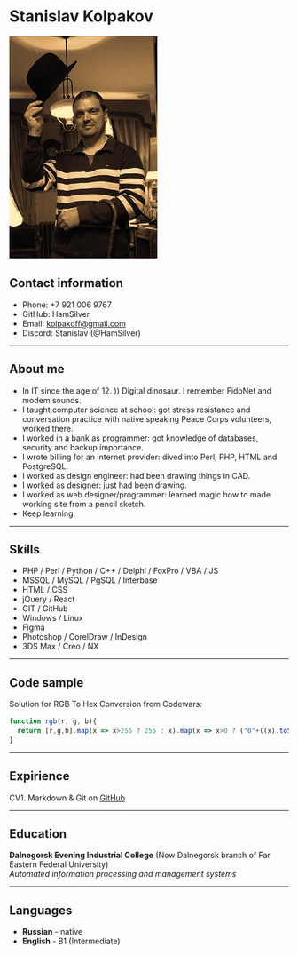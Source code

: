 # Stanislav Kolpakov

![Foto](/images/retrowave.jpg)

## Contact information
- Phone: +7 921 006 9767
- GitHub: HamSilver
- Email: kolpakoff@gmail.com
- Discord: Stanislav (@HamSilver)

***

## About me
- In IT since the age of 12. )) Digital dinosaur. I remember FidoNet and modem sounds.
- I taught сomputer science at school: got stress resistance and conversation practice with native speaking Peace Corps volunteers, worked there.
- I worked in a bank as programmer: got knowledge of databases, security and backup importance.
- I wrote billing for an internet provider: dived into Perl, PHP, HTML and PostgreSQL.
- I worked as design engineer: had been drawing things in CAD.
- I worked as designer: just had been drawing.
- I worked as web designer/programmer: learned magic how to made working site from a pencil sketch.
- Keep learning.

***

## Skills
* PHP / Perl / Python / C++ / Delphi / FoxPro / VBA / JS
* MSSQL / MySQL / PgSQL / Interbase 
* HTML / CSS
* jQuery / React
* GIT / GitHub
* Windows / Linux 
* Figma
* Photoshop / CorelDraw / InDesign
* 3DS Max / Creo / NX

***

## Code sample
Solution for RGB To Hex Conversion from Codewars:
```javascript
function rgb(r, g, b){
  return [r,g,b].map(x => x>255 ? 255 : x).map(x => x>0 ? ("0"+((x).toString(16))).slice(-2).toUpperCase() : '00').join('');
}
```

***

## Expirience
CV1. Markdown & Git on [GitHub](https://hamsilver.github.io/rsschool-cv/cv)

***

## Education
**Dalnegorsk Evening Industrial College** (Now Dalnegorsk branch of Far Eastern Federal University)<br />
_Automated information processing and management systems_

***

## Languages
- **Russian** - native
- **English** - B1 (Intermediate)